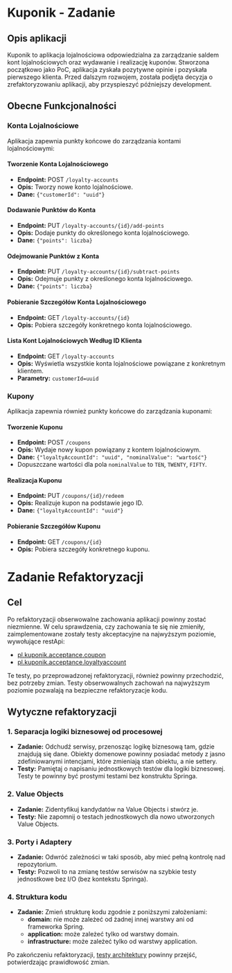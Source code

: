 # Kuponik - Zadanie 

## Opis aplikacji
Kuponik to aplikacja lojalnościowa odpowiedzialna za zarządzanie saldem kont lojalnościowych oraz wydawanie i realizację kuponów.
Stworzona początkowo jako PoC, aplikacja zyskała pozytywne opinie i pozyskała pierwszego klienta.
Przed dalszym rozwojem, została podjęta decyzja o zrefaktoryzowaniu aplikacji, aby przyspieszyć późniejszy development.

## Obecne Funkcjonalności

### Konta Lojalnościowe
Aplikacja zapewnia punkty końcowe do zarządzania kontami lojalnościowymi:

#### Tworzenie Konta Lojalnościowego
- **Endpoint:** POST `/loyalty-accounts`
- **Opis:** Tworzy nowe konto lojalnościowe.
- **Dane:** `{"customerId": "uuid"}`

#### Dodawanie Punktów do Konta
- **Endpoint:** PUT `/loyalty-accounts/{id}/add-points`
- **Opis:** Dodaje punkty do określonego konta lojalnościowego.
- **Dane:** `{"points": liczba}`

#### Odejmowanie Punktów z Konta
- **Endpoint:** PUT `/loyalty-accounts/{id}/subtract-points`
- **Opis:** Odejmuje punkty z określonego konta lojalnościowego.
- **Dane:** `{"points": liczba}`

#### Pobieranie Szczegółów Konta Lojalnościowego
- **Endpoint:** GET `/loyalty-accounts/{id}`
- **Opis:** Pobiera szczegóły konkretnego konta lojalnościowego.

#### Lista Kont Lojalnościowych Według ID Klienta
- **Endpoint:** GET `/loyalty-accounts`
- **Opis:** Wyświetla wszystkie konta lojalnościowe powiązane z konkretnym klientem.
- **Parametry:** `customerId=uuid`

### Kupony
Aplikacja zapewnia również punkty końcowe do zarządzania kuponami:

#### Tworzenie Kuponu
- **Endpoint:** POST `/coupons`
- **Opis:** Wydaje nowy kupon powiązany z kontem lojalnościowym.
- **Dane:** `{"loyaltyAccountId": "uuid", "nominalValue": "wartość"}`
- Dopuszczane wartości dla pola `nominalValue` to `TEN`, `TWENTY`, `FIFTY`.

#### Realizacja Kuponu
- **Endpoint:** PUT `/coupons/{id}/redeem`
- **Opis:** Realizuje kupon na podstawie jego ID.
- **Dane:** `{"loyaltyAccountId": "uuid"}`

#### Pobieranie Szczegółów Kuponu
- **Endpoint:** GET `/coupons/{id}`
- **Opis:** Pobiera szczegóły konkretnego kuponu.

# Zadanie Refaktoryzacji

## Cel

Po refaktoryzacji obserwowalne zachowania aplikacji powinny zostać niezmienne.
W celu sprawdzenia, czy zachowania te się nie zmieniły, zaimplementowane zostały testy akceptacyjne na najwyższym poziomie, wywołujące restApi:
- [pl.kuponik.acceptance.coupon](./src/test/java/pl/kuponik/acceptance/coupon)
- [pl.kuponik.acceptance.loyaltyaccount](./src/test/java/pl/kuponik/acceptance/loyaltyaccount)

Te testy, po przeprowadzonej refaktoryzacji, również powinny przechodzić, bez potrzeby zmian.
Testy obserwowalnych zachowań na najwyższym poziomie pozwalają na bezpieczne refaktoryzacje kodu.

## Wytyczne refaktoryzacji

### 1. Separacja logiki biznesowej od procesowej
- **Zadanie:** Odchudź serwisy, przenosząc logikę biznesową tam, gdzie znajdują się dane. Obiekty domenowe powinny posiadać metody z jasno zdefiniowanymi intencjami, które zmieniają stan obiektu, a nie settery.
- **Testy:** Pamiętaj o napisaniu jednostkowych testów dla logiki biznesowej. Testy te powinny być prostymi testami bez konstruktu Springa.

### 2. Value Objects
- **Zadanie:** Zidentyfikuj kandydatów na Value Objects i stwórz je.
- **Testy:** Nie zapomnij o testach jednostkowych dla nowo utworzonych Value Objects.

### 3. Porty i Adaptery
- **Zadanie:** Odwróć zależności w taki sposób, aby mieć pełną kontrolę nad repozytorium. 
- **Testy:** Pozwoli to na zmianę testów serwisów na szybkie testy jednostkowe bez I/O (bez kontekstu Springa).

### 4. Struktura kodu
- **Zadanie:** Zmień strukturę kodu zgodnie z poniższymi założeniami:
    - **domain:** nie może zależeć od żadnej innej warstwy ani od frameworka Spring.
    - **application:** może zależeć tylko od warstwy domain.
    - **infrastructure:** może zależeć tylko od warstwy application.

Po zakończeniu refaktoryzacji, [testy architektury](./src/test/java/pl/kuponik/architecture/ArchitectureTest.java) powinny przejść, potwierdzając prawidłowość zmian.
